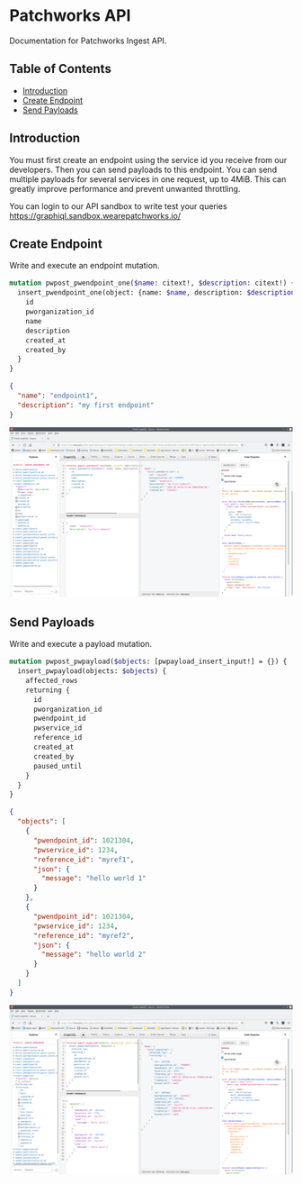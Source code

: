 # Patchworks API

Documentation for Patchworks Ingest API.

## Table of Contents

- [Introduction](#introduction)
- [Create Endpoint](#create-endpoint)
- [Send Payloads](#send-payloads)

## Introduction

You must first create an endpoint using the service id you receive from our developers. Then you can send payloads to this endpoint. You can send multiple payloads for several services in one request, up to 4MiB. This can greatly improve performance and prevent unwanted throttling.

You can login to our API sandbox to write test your queries https://graphiql.sandbox.wearepatchworks.io/

## Create Endpoint

Write and execute an endpoint mutation.

```graphql
mutation pwpost_pwendpoint_one($name: citext!, $description: citext!) {
  insert_pwendpoint_one(object: {name: $name, description: $description}) {
    id
    pworganization_id
    name
    description
    created_at
    created_by
  }
}
```


```json
{
  "name": "endpoint1",
  "description": "my first endpoint"
}
```

![Image of endpoint](images/graphiql-insert-endpoint.png)


## Send Payloads

Write and execute a payload mutation.

```graphql
mutation pwpost_pwpayload($objects: [pwpayload_insert_input!] = {}) {
  insert_pwpayload(objects: $objects) {
    affected_rows
    returning {
      id
      pworganization_id
      pwendpoint_id
      pwservice_id
      reference_id
      created_at
      created_by
      paused_until
    }
  }
}
```


```json
{
  "objects": [
    {
      "pwendpoint_id": 1021304,
      "pwservice_id": 1234,
      "reference_id": "myref1",
      "json": {
        "message": "hello world 1"
      }
    },
    {
      "pwendpoint_id": 1021304,
      "pwservice_id": 1234,
      "reference_id": "myref2",
      "json": {
        "message": "hello world 2"
      }
    }
  ]
}
```

![Image of endpoint](images/graphiql-insert-payload.png)
